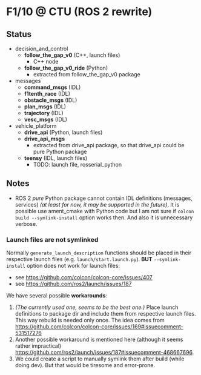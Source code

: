 # F1/10 @ CTU (ROS 2 rewrite)


## Status

* decision_and_control
    * **follow_the_gap_v0** (C++, launch files)
        * C++ node
    * **follow_the_gap_v0_ride** (Python)
        * extracted from follow_the_gap_v0 package
* messages
    * **command_msgs** (IDL)
    * **f1tenth_race** (IDL)
    * **obstacle_msgs** (IDL)
    * **plan_msgs** (IDL)
    * **trajectory** (IDL)
    * **vesc_msgs** (IDL)
* vehicle_platform
    * **drive_api** (Python, launch files)
    * **drive_api_msgs**
        * extracted from drive_api package,
          so that drive_api could be pure Python package
    * **teensy** (IDL, launch files)
        * TODO: launch file, rosserial_python


## Notes

* ROS 2 _pure_ Python package cannot contain IDL definitions (messages, services)
    _(at least for now, it may be supported in the future)_.
    It is possible use ament_cmake with Python code but I am not sure
    if `colcon build --symlink-install` option works then.
    And also it is unnecessary verbose.  


### Launch files are not symlinked

Normally `generate_launch_description` functions should be placed
in their respective launch files (e.g. `launch/start.launch.py`).
**BUT** `--symlink-install` option does not work for launch files:
* see https://github.com/colcon/colcon-core/issues/407
* see https://github.com/ros2/launch/issues/187

We have several possible **workarounds**:
1. _(The currently used one, seems to be the best one.)_ Place launch definitions to package dir and include them
    from respective launch files. This way rebuild is needed only once. 
    The idea comes from https://github.com/colcon/colcon-core/issues/169#issuecomment-531517276
2. Another possible workaround is mentioned here (although it seems rather impractical) https://github.com/ros2/launch/issues/187#issuecomment-468667696.
3. We could create a script to manually symlink them after build (while doing dev). But that would be tiresome and error-prone.
